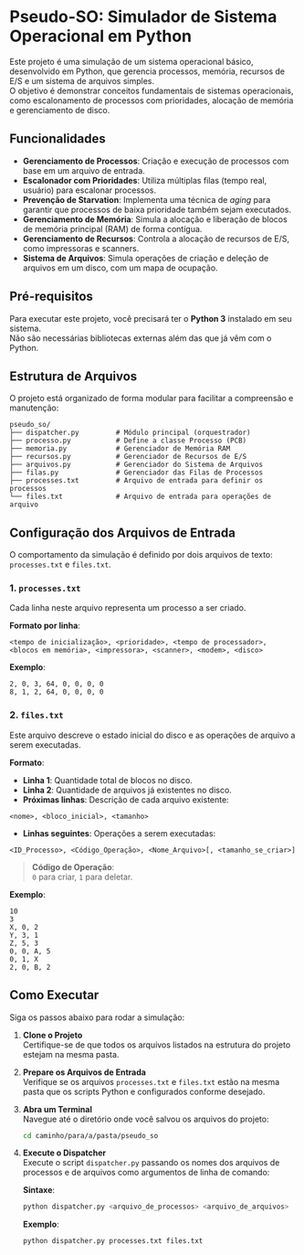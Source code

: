 # Pseudo-SO: Simulador de Sistema Operacional em Python

Este projeto é uma simulação de um sistema operacional básico, desenvolvido em Python, que gerencia processos, memória, recursos de E/S e um sistema de arquivos simples.  
O objetivo é demonstrar conceitos fundamentais de sistemas operacionais, como escalonamento de processos com prioridades, alocação de memória e gerenciamento de disco.

## Funcionalidades

- **Gerenciamento de Processos**: Criação e execução de processos com base em um arquivo de entrada.
- **Escalonador com Prioridades**: Utiliza múltiplas filas (tempo real, usuário) para escalonar processos.
- **Prevenção de Starvation**: Implementa uma técnica de *aging* para garantir que processos de baixa prioridade também sejam executados.
- **Gerenciamento de Memória**: Simula a alocação e liberação de blocos de memória principal (RAM) de forma contígua.
- **Gerenciamento de Recursos**: Controla a alocação de recursos de E/S, como impressoras e scanners.
- **Sistema de Arquivos**: Simula operações de criação e deleção de arquivos em um disco, com um mapa de ocupação.

## Pré-requisitos

Para executar este projeto, você precisará ter o **Python 3** instalado em seu sistema.  
Não são necessárias bibliotecas externas além das que já vêm com o Python.

## Estrutura de Arquivos

O projeto está organizado de forma modular para facilitar a compreensão e manutenção:

```
pseudo_so/
├── dispatcher.py         # Módulo principal (orquestrador)
├── processo.py           # Define a classe Processo (PCB)
├── memoria.py            # Gerenciador de Memória RAM
├── recursos.py           # Gerenciador de Recursos de E/S
├── arquivos.py           # Gerenciador do Sistema de Arquivos
├── filas.py              # Gerenciador das Filas de Processos
├── processes.txt         # Arquivo de entrada para definir os processos
└── files.txt             # Arquivo de entrada para operações de arquivo
```

## Configuração dos Arquivos de Entrada

O comportamento da simulação é definido por dois arquivos de texto: `processes.txt` e `files.txt`.

### 1. `processes.txt`

Cada linha neste arquivo representa um processo a ser criado.

**Formato por linha**:

```
<tempo de inicialização>, <prioridade>, <tempo de processador>, <blocos em memória>, <impressora>, <scanner>, <modem>, <disco>
```

**Exemplo**:

```
2, 0, 3, 64, 0, 0, 0, 0
8, 1, 2, 64, 0, 0, 0, 0
```

### 2. `files.txt`

Este arquivo descreve o estado inicial do disco e as operações de arquivo a serem executadas.

**Formato**:

- **Linha 1**: Quantidade total de blocos no disco.  
- **Linha 2**: Quantidade de arquivos já existentes no disco.  
- **Próximas linhas**: Descrição de cada arquivo existente:

```
<nome>, <bloco_inicial>, <tamanho>
```

- **Linhas seguintes**: Operações a serem executadas:

```
<ID_Processo>, <Código_Operação>, <Nome_Arquivo>[, <tamanho_se_criar>]
```

> **Código de Operação**:  
> `0` para criar, `1` para deletar.

**Exemplo**:

```
10
3
X, 0, 2
Y, 3, 1
Z, 5, 3
0, 0, A, 5
0, 1, X
2, 0, B, 2
```

## Como Executar

Siga os passos abaixo para rodar a simulação:

1. **Clone o Projeto**  
   Certifique-se de que todos os arquivos listados na estrutura do projeto estejam na mesma pasta.

2. **Prepare os Arquivos de Entrada**  
   Verifique se os arquivos `processes.txt` e `files.txt` estão na mesma pasta que os scripts Python e configurados conforme desejado.

3. **Abra um Terminal**  
   Navegue até o diretório onde você salvou os arquivos do projeto:

   ```bash
   cd caminho/para/a/pasta/pseudo_so
   ```

4. **Execute o Dispatcher**  
   Execute o script `dispatcher.py` passando os nomes dos arquivos de processos e de arquivos como argumentos de linha de comando:

   **Sintaxe**:

   ```bash
   python dispatcher.py <arquivo_de_processos> <arquivo_de_arquivos>
   ```

   **Exemplo**:

   ```bash
   python dispatcher.py processes.txt files.txt
   ```
